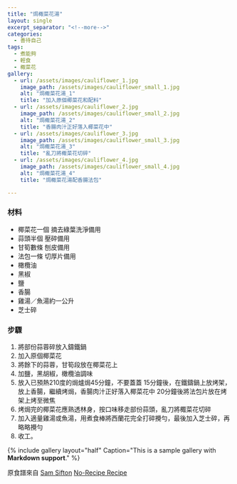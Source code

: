 ```yaml
---
title: "焗棷菜花湯"
layout: single
excerpt_separator: "<!--more-->"
categories:
  - 善待自己
tags:
  - 煮能夠
  - 輕食
  - 棷菜花
gallery:
  - url: /assets/images/cauliflower_1.jpg
    image_path: /assets/images/cauliflower_small_1.jpg
    alt: "焗棷菜花湯_1"
    title: "加入原個椰菜花和配料"
  - url: /assets/images/cauliflower_2.jpg
    image_path: /assets/images/cauliflower_small_2.jpg
    alt: "焗棷菜花湯_2"
    title: "香腸肉汁正好落入椰菜花中"
  - url: /assets/images/cauliflower_3.jpg
    image_path: /assets/images/cauliflower_small_3.jpg
    alt: "焗棷菜花湯_3"
    title: "亂刀將棷菜花切碎"
  - url: /assets/images/cauliflower_4.jpg
    image_path: /assets/images/cauliflower_small_4.jpg
    alt: "焗棷菜花湯_4"
    title: "焗棷菜花湯配香腸法包"

---
```


### 材料

* 椰菜花一個 摘去綠葉洗淨備用
* 蒜頭半個 壓碎備用
* 甘筍數條 刨皮備用
* 法包一條 切厚片備用
* 橄欖油
* 黑椒
* 鹽
* 香腸
* 雞湯／魚湯約一公升
* 芝士碎

### 步驟

1. 將部份蒜蓉碎放入鑄鐵鍋  
2. 加入原個椰菜花
3. 將餘下的蒜蓉，甘筍段放在椰菜花上
4. 加鹽，黑胡椒，橄欖油調味
5. 放入已預熱210度的焗爐焗45分鐘，不要蓋蓋
15分鐘後，在鐵鑄鍋上放烤架，放上香腸，繼續烤焗，香腸肉汁正好落入椰菜花中
20分鐘後將法包片放在烤架上烤至微焦
6. 烤焗完的椰菜花應熟透林身，按口味移走部份蒜頭，亂刀將棷菜花切碎
7. 加入適量雞湯或魚湯，用煮食棒將西蘭花完全打碎攪勻，最後加入芝士碎，再略略攪勻
8. 收工。

{% include gallery layout="half" Caption="This is a sample gallery with **Markdown support**." %}


原食譜來自 [Sam Sifton](https://twitter.com/SamSifton) [No-Recipe Recipe]()
